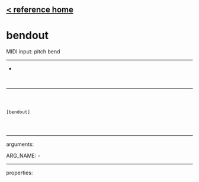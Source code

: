 [< reference home](index.html)
---

# bendout


MIDI input: pitch bend

---

-
<br>


---


```



[bendout]


            
```

---
arguments:

ARG_NAME: -<br>

---
properties:



